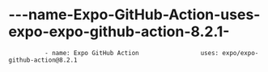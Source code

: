 # ---name-Expo-GitHub-Action-uses-expo-expo-github-action-8.2.1-
              - name: Expo GitHub Action                 uses: expo/expo-github-action@8.2.1             
